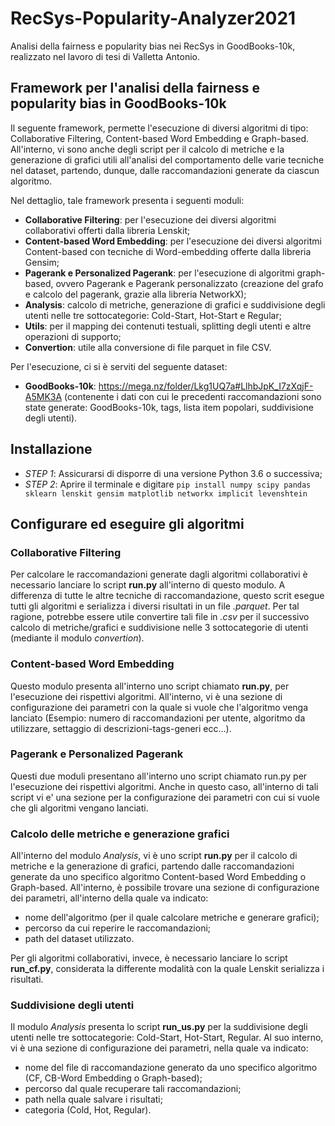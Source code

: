 # RecSys-Popularity-Analyzer2021
Analisi della fairness e popularity bias nei RecSys in GoodBooks-10k, realizzato nel lavoro di tesi di Valletta Antonio.

## Framework per l'analisi della fairness e popularity bias in GoodBooks-10k
<p> Il seguente framework, permette l'esecuzione di diversi algoritmi di tipo: Collaborative Filtering, Content-based Word Embedding e Graph-based.
    All'interno, vi sono anche degli script per il calcolo di metriche e la generazione di grafici utili all'analisi del comportamento delle varie tecniche nel dataset,             partendo, dunque, dalle raccomandazioni generate da ciascun algoritmo.
  
 Nel dettaglio, tale framework presenta i seguenti moduli:
  - **Collaborative Filtering**: per l'esecuzione dei diversi algoritmi collaborativi offerti dalla libreria Lenskit;
  - **Content-based Word Embedding**: per l'esecuzione dei diversi algoritmi Content-based con tecniche di Word-embedding offerte dalla libreria Gensim;
  - **Pagerank e Personalized Pagerank**:  per l'esecuzione di algoritmi graph-based, ovvero Pagerank e Pagerank personalizzato (creazione del grafo e calcolo del pagerank,         grazie alla libreria NetworkX);
  - **Analysis**: calcolo di metriche, generazione di grafici e suddivisione degli utenti nelle tre sottocategorie: Cold-Start, Hot-Start e Regular;
  - **Utils**: per il mapping dei contenuti testuali, splitting degli utenti e altre operazioni di supporto;
  - **Convertion**: utile alla conversione di file parquet in file CSV.
  
  Per l'esecuzione, ci si è serviti del seguente dataset:
  - **GoodBooks-10k**: https://mega.nz/folder/Lkg1UQ7a#LlhbJpK_I7zXqjF-A5MK3A (contenente i dati con cui le precedenti raccomandazioni sono state generate: GoodBooks-10k, tags,     lista item popolari, suddivisione degli utenti).
  
  ## Installazione
  - *STEP 1*: Assicurarsi di disporre di una versione Python 3.6 o successiva;
  - *STEP 2*: Aprire il terminale e digitare `pip install numpy scipy pandas sklearn lenskit gensim matplotlib networkx implicit levenshtein`
  
  ## Configurare ed eseguire gli algoritmi
  ### Collaborative Filtering
  Per calcolare le raccomandazioni generate dagli algoritmi collaborativi è necessario lanciare lo script **run.py** all'interno di questo modulo. A differenza di tutte le     altre tecniche di raccomandazione, questo scrit esegue tutti gli algoritmi e serializza i diversi risultati in un file *.parquet*. Per tal ragione, potrebbe essere utile     convertire tali file in *.csv* per il successivo calcolo di metriche/grafici e suddivisione nelle 3 sottocategorie di utenti (mediante il modulo *convertion*).
  
  ### Content-based Word Embedding
  Questo modulo presenta all'interno uno script chiamato **run.py**, per l'esecuzione dei rispettivi algoritmi. All'interno, vi è una sezione di configurazione dei parametri   con la quale si vuole che l'algoritmo venga lanciato (Esempio: numero di raccomandazioni per utente, algoritmo da utilizzare, settaggio di descrizioni-tags-generi ecc...).
  
  ### Pagerank e Personalized Pagerank
  Questi due moduli presentano all'interno uno script chiamato run.py per l'esecuzione dei rispettivi algoritmi. Anche in questo caso, all'interno di tali script vi e' una     sezione per la configurazione dei parametri con cui si vuole che gli algoritmi vengano lanciati.
  
  ### Calcolo delle metriche e generazione grafici 
  All'interno del modulo *Analysis*, vi è uno script **run.py** per il calcolo di metriche e la generazione di grafici, partendo dalle raccomandazioni generate da uno           specifico algoritmo Content-based Word Embedding o Graph-based. All'interno, è possibile trovare una sezione di configurazione dei parametri, all'interno della quale va       indicato: 
  - nome dell'algoritmo (per il quale calcolare metriche e generare grafici);
  - percorso da cui reperire le raccomandazioni;
  - path del dataset utilizzato.
  
 Per gli algoritmi collaborativi, invece, è necessario lanciare lo script **run_cf.py**, considerata la differente modalità con la quale Lenskit serializza i risultati.
  
  ### Suddivisione degli utenti
  Il modulo *Analysis* presenta lo script **run_us.py** per la suddivisione degli utenti nelle tre sottocategorie: Cold-Start, Hot-Start, Regular. Al suo interno, vi è una     sezione di configurazione dei parametri, nella quale va indicato:
  - nome del file di raccomandazione generato da uno specifico algoritmo (CF, CB-Word Embedding o Graph-based);
  - percorso dal quale recuperare tali raccomandazioni;
  - path nella quale salvare i risultati;
  - categoria (Cold, Hot, Regular).
  
  
  
    

